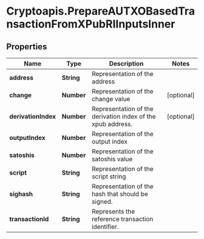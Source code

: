 # Cryptoapis.PrepareAUTXOBasedTransactionFromXPubRIInputsInner

## Properties

Name | Type | Description | Notes
------------ | ------------- | ------------- | -------------
**address** | **String** | Representation of the address | 
**change** | **Number** | Representation of the change value | [optional] 
**derivationIndex** | **Number** | Representation of the derivation index of the xpub address. | [optional] 
**outputIndex** | **Number** | Representation of the output index | 
**satoshis** | **Number** | Representation of the satoshis value | 
**script** | **String** | Representation of the script string | 
**sighash** | **String** | Representation of the hash that should be signed. | 
**transactionId** | **String** | Represents the reference transaction identifier. | 


